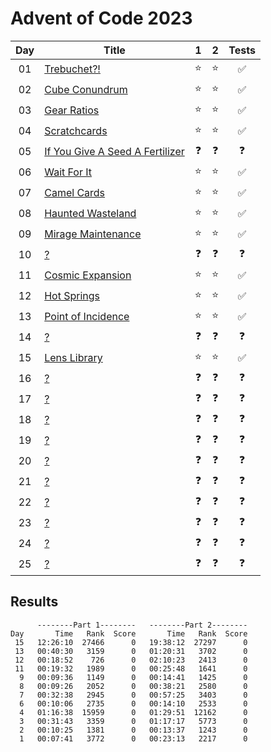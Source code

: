 # Advent of Code 2023

| Day | Title                                                                  |     1      |     2      |       Tests        |
| :-: | ---------------------------------------------------------------------- | :--------: | :--------: | :----------------: |
| 01  | [Trebuchet?!](https://adventofcode.com/2023/day/1)                     |   :star:   |   :star:   | :white_check_mark: |
| 02  | [Cube Conundrum](https://adventofcode.com/2023/day/2)                  |   :star:   |   :star:   | :white_check_mark: |
| 03  | [Gear Ratios](https://adventofcode.com/2023/day/3)                     |   :star:   |   :star:   | :white_check_mark: |
| 04  | [Scratchcards](https://adventofcode.com/2023/day/4)                    |   :star:   |   :star:   | :white_check_mark: |
| 05  | [If You Give A Seed A Fertilizer](https://adventofcode.com/2023/day/5) | :question: | :question: |     :question:     |
| 06  | [Wait For It](https://adventofcode.com/2023/day/6)                     |   :star:   |   :star:   | :white_check_mark: |
| 07  | [Camel Cards](https://adventofcode.com/2023/day/7)                     |   :star:   |   :star:   | :white_check_mark: |
| 08  | [Haunted Wasteland](https://adventofcode.com/2023/day/8)               |   :star:   |   :star:   | :white_check_mark: |
| 09  | [Mirage Maintenance](https://adventofcode.com/2023/day/9)              |   :star:   |   :star:   | :white_check_mark: |
| 10  | [?](https://adventofcode.com/2023/day/10)                              | :question: | :question: |     :question:     |
| 11  | [Cosmic Expansion](https://adventofcode.com/2023/day/11)               |   :star:   |   :star:   | :white_check_mark: |
| 12  | [Hot Springs](https://adventofcode.com/2023/day/12)                    |   :star:   |   :star:   | :white_check_mark: |
| 13  | [Point of Incidence](https://adventofcode.com/2023/day/13)             |   :star:   |   :star:   | :white_check_mark: |
| 14  | [?](https://adventofcode.com/2023/day/14)                              | :question: | :question: |     :question:     |
| 15  | [Lens Library](https://adventofcode.com/2023/day/15)                   |   :star:   |   :star:   | :white_check_mark: |
| 16  | [?](https://adventofcode.com/2023/day/16)                              | :question: | :question: |     :question:     |
| 17  | [?](https://adventofcode.com/2023/day/17)                              | :question: | :question: |     :question:     |
| 18  | [?](https://adventofcode.com/2023/day/18)                              | :question: | :question: |     :question:     |
| 19  | [?](https://adventofcode.com/2023/day/19)                              | :question: | :question: |     :question:     |
| 20  | [?](https://adventofcode.com/2023/day/20)                              | :question: | :question: |     :question:     |
| 21  | [?](https://adventofcode.com/2023/day/21)                              | :question: | :question: |     :question:     |
| 22  | [?](https://adventofcode.com/2023/day/22)                              | :question: | :question: |     :question:     |
| 23  | [?](https://adventofcode.com/2023/day/23)                              | :question: | :question: |     :question:     |
| 24  | [?](https://adventofcode.com/2023/day/24)                              | :question: | :question: |     :question:     |
| 25  | [?](https://adventofcode.com/2023/day/25)                              | :question: | :question: |     :question:     |

## Results

```text
      --------Part 1--------   --------Part 2--------
Day       Time   Rank  Score       Time   Rank  Score
 15   12:26:10  27466      0   19:38:12  27297      0
 13   00:40:30   3159      0   01:20:31   3702      0
 12   00:18:52    726      0   02:10:23   2413      0
 11   00:19:32   1989      0   00:25:48   1641      0
  9   00:09:36   1149      0   00:14:41   1425      0
  8   00:09:26   2052      0   00:38:21   2580      0
  7   00:32:38   2945      0   00:57:25   3403      0
  6   00:10:06   2735      0   00:14:10   2533      0
  4   01:16:38  15959      0   01:29:51  12162      0
  3   00:31:43   3359      0   01:17:17   5773      0
  2   00:10:25   1381      0   00:13:37   1243      0
  1   00:07:41   3772      0   00:23:13   2217      0
```
